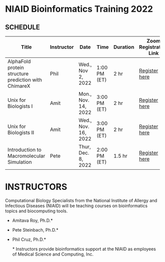 # NIAID Bioinformatics Training 2022



## SCHEDULE

| Title                                                | Instructor | Date                | Time         | Duration | Zoom Registration Link                                                       |
| ---------------------------------------------------- | ---------- | ------------------- | ------------ | ------------- | ---------------------------------------------------------------------------- |
| AlphaFold protein structure prediction with ChimareX | Phil       | Wed., Nov 2, 2022   | 1:00 PM (ET) | 2 hr          | [Register here](https://nih.zoomgov.com/meeting/register/vJItceuppz8pH4sO6eQ9U222jkmniCLjJ3s) |
| Unix for Biologists I                                | Amit       | Mon., Nov. 14, 2022 | 3:00 PM (ET) | 2 hr          | [Register here](https://nih.zoomgov.com/meeting/register/vJItc-urqzorGVfitNyLCJJJIbAa2HgIt-o) |
| Unix for Biologists II                               | Amit       | Wed., Nov. 16, 2022 | 3:00 PM (ET) | 2 hr          | [Register here](https://nih.zoomgov.com/meeting/register/vJItc-urqzorGVfitNyLCJJJIbAa2HgIt-o) |
| Introduction to Macromolecular Simulation            | Pete       | Thur, Dec. 8, 2022  | 2:00 PM (ET) | 1.5 hr        | [Register here](https://nih.zoomgov.com/meeting/register/vJItf-qtpz4iE1zzSOb9r5Ov5lpkaonB4KA) |


# INSTRUCTORS
Computational Biology Specialists from the National Institute of Allergy and Infectious Diseases (NIAID) will be teaching courses on bioinformatics topics and biocomputing tools.

- Amitava Roy, Ph.D.\*
- Pete Steinbach, Ph.D.\*
- Phil Cruz, Ph.D.\*

	\* Instructors provide bioinformatics support at the NIAID as employees of Medical Science and Computing, Inc.
